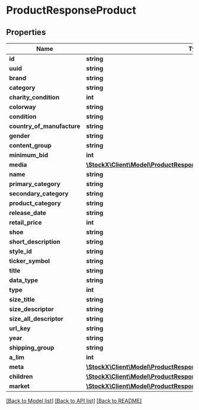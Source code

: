 # ProductResponseProduct

## Properties
Name | Type | Description | Notes
------------ | ------------- | ------------- | -------------
**id** | **string** |  | [optional] 
**uuid** | **string** |  | [optional] 
**brand** | **string** |  | [optional] 
**category** | **string** |  | [optional] 
**charity_condition** | **int** |  | [optional] 
**colorway** | **string** |  | [optional] 
**condition** | **string** |  | [optional] 
**country_of_manufacture** | **string** |  | [optional] 
**gender** | **string** |  | [optional] 
**content_group** | **string** |  | [optional] 
**minimum_bid** | **int** |  | [optional] 
**media** | [**\StockX\Client\Model\ProductResponseProductMedia**](ProductResponseProductMedia.md) |  | [optional] 
**name** | **string** |  | [optional] 
**primary_category** | **string** |  | [optional] 
**secondary_category** | **string** |  | [optional] 
**product_category** | **string** |  | [optional] 
**release_date** | **string** |  | [optional] 
**retail_price** | **int** |  | [optional] 
**shoe** | **string** |  | [optional] 
**short_description** | **string** |  | [optional] 
**style_id** | **string** |  | [optional] 
**ticker_symbol** | **string** |  | [optional] 
**title** | **string** |  | [optional] 
**data_type** | **string** |  | [optional] 
**type** | **int** |  | [optional] 
**size_title** | **string** |  | [optional] 
**size_descriptor** | **string** |  | [optional] 
**size_all_descriptor** | **string** |  | [optional] 
**url_key** | **string** |  | [optional] 
**year** | **string** |  | [optional] 
**shipping_group** | **string** |  | [optional] 
**a_lim** | **int** |  | [optional] 
**meta** | [**\StockX\Client\Model\ProductResponseProductMeta**](ProductResponseProductMeta.md) |  | [optional] 
**children** | [**\StockX\Client\Model\ProductResponseProductChildren**](ProductResponseProductChildren.md) |  | [optional] 
**market** | [**\StockX\Client\Model\ProductResponseProductChildrenPRODUCTIDMarket**](ProductResponseProductChildrenPRODUCTIDMarket.md) |  | [optional] 

[[Back to Model list]](../README.md#documentation-for-models) [[Back to API list]](../README.md#documentation-for-api-endpoints) [[Back to README]](../README.md)


